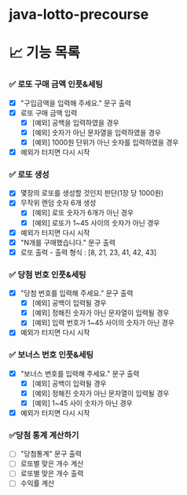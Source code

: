# java-lotto-precourse

# 📈 기능 목록
### ✅ 로또 구매 금액 인풋&세팅
+ [X] "구입금액을 입력해 주세요." 문구 출력
+ [X] 로또 구매 금액 입력
  + [X] [예외] 공백을 입력하였을 경우
  + [X] [예외] 숫자가 아닌 문자열을 입력하였을 경우
  + [X] [예외] 1000원 단위가 아닌 숫자를 입력하였을 경우
+ [X] 예외가 터지면 다시 시작

### ✅ 로또 생성
+ [X] 몇장의 로또를 생성할 것인지 판단(1장 당 1000원)
+ [X] 무작위 랜덤 숫자 6개 생성
  + [X] [예외] 로또 숫자가 6개가 아닌 경우
  + [X] [예외] 로또가 1~45 사이의 숫자가 아닌 경우
+ [X] 예외가 터지면 다시 시작
+ [X] "N개를 구매했습니다." 문구 출력
+ [X] 로또 출력 - 출력 형식 : [8, 21, 23, 41, 42, 43]

### ✅ 당첨 번호 인풋&세팅
+ [X] "당첨 번호를 입력해 주세요." 문구 출력
  + [X] [예외] 공백이 입력될 경우
  + [X] [예외] 정해진 숫자가 아닌 문자열이 입력될 경우
  + [X] [예외] 입력 번호가 1~45 사이의 숫자가 아닌 경우
+ [X] 예외가 터지면 다시 시작

### ✅ 보너스 번호 인풋&세팅
+ [X] "보너스 번호를 입력해 주세요." 문구 출력
  + [X] [예외] 공백이 입력될 경우
  + [X] [예외] 정해진 숫자가 아닌 문자열이 입력될 경우
  + [X] [예외] 1~45 사이 숫자가 아닌 경우
+ [X] 예외가 터지면 다시 시작

### ✅당첨 통계 계산하기
+ [ ] "당첨통계" 문구 출력
+ [ ] 로또별 맞은 개수 계산
+ [ ] 로또별 맞은 개수 출력
+ [ ] 수익률 계산